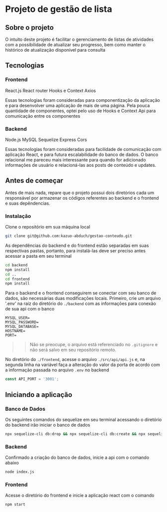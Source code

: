 # Projeto de gestão de lista

## Sobre o projeto

O intuito deste projeto é facilitar o gerenciamento de listas de atividades com a possibilidade de atualizar seu progresso, bem como manter o histórico de atualização disponível para consulta

## Tecnologias

### Frontend
React.js
React router
Hooks e Context
Axios

Essas tecnologias foram consideradas para componentização da aplicação e para desenvolver uma aplicação de mais de uma página. Pela pouca quantidade de componentes, optei pelo uso de Hooks e Context Api para comunicação entre os componentes

### Backend
Node.js
MySQL
Sequelize
Express
Cors

Essas tecnologias foram consideradas para facilidade de comunicação com aplicação React, e para futura escalabilidade do banco de dados. O banco relacional me pareceu mais interessante para quando for adicionado informações de usuário e relacioná-las aos posts de conteúdo e updates.

## Antes de começar

Antes de mais nada, repare que o projeto possui dois diretórios cada um responsável por armazenar os códigos referentes ao backend e o frontend e suas depêndencias.

### Instalação

Clone o repositório em sua máquina local

```sh
git clone git@github.com:kazuo-abduch/gestao-conteudo.git
```

As dependências do backend e do frontend estão separadas em suas respectivas pastas, portanto, para instalá-las deve ser preciso antes acessar a pasta em seu terminal

```sh
cd backend
npm install
cd ..
cd frontend
npm install
```

Para o backend e o frontend conseguirem se conectar com seu banco de dados, são necessárias duas modificações locais.
Primeiro, crie um arquivo '.env' na raíz do diretório do `./backend` com as informações para conexão de sua api com o banco

```
MYSQL_USER=
MYSQL_PASSWORD=
MYSQL_DATABASE=
HOSTNAME=
PORT=
```

>> Não se preocupe, o arquivo está referenciado no `.gitignore` e não será salvo em seu repositório remoto.

No diretório do `./frontend`, acesse o arquivo `./src/api/api.js` e, na segunda linha na variável faça a alteração do valor da porta de acordo com a informação passada no arquivo `.env` no backend

``` javascript
const API_PORT = '3001';
```

## Iniciando a aplicação


### Banco de Dados
Os seguintes comandos do sequelize em seu terminal acessando o diretório do backend irão iniciar o banco de dados

```sh
npx sequelize-cli db:drop && npx sequelize-cli db:create && npx sequelize-cli db:migrate
```

### Backend
Confirmado a criação do banco de dados, inicie a api com o comando abaixo

```sh
node index.js
```

### Frontend
Acesse o diretório do frontend e inicie a aplicação react com o comando

```sh
npm start
```